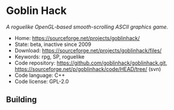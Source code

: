 # Goblin Hack

_A roguelike OpenGL-based smooth-scrolling ASCII graphics game._

- Home: https://sourceforge.net/projects/goblinhack/
- State: beta, inactive since 2009
- Download: https://sourceforge.net/projects/goblinhack/files/
- Keywords: rpg, SP, roguelike
- Code repository: https://github.com/goblinhack/goblinhack.git, https://sourceforge.net/p/goblinhack/code/HEAD/tree/ (svn)
- Code language: C++
- Code license: GPL-2.0

## Building


